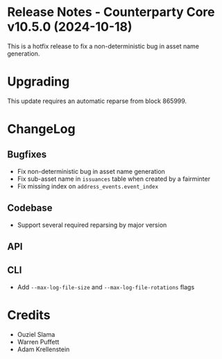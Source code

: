 # Release Notes - Counterparty Core v10.5.0 (2024-10-18)

This is a hotfix release to fix a non-deterministic bug in asset name generation.

# Upgrading

This update requires an automatic reparse from block 865999.

# ChangeLog

## Bugfixes

- Fix non-deterministic bug in asset name generation
- Fix sub-asset name in `issuances` table when created by a fairminter
- Fix missing index on `address_events.event_index`

## Codebase

- Support several required reparsing by major version

## API

## CLI

- Add `--max-log-file-size` and `--max-log-file-rotations` flags


# Credits

* Ouziel Slama
* Warren Puffett
* Adam Krellenstein